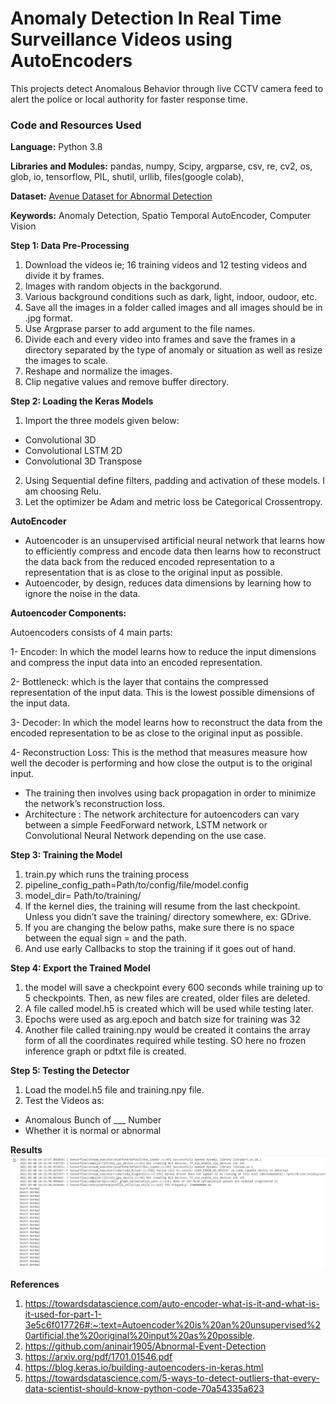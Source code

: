 # Anomaly Detection In Real Time Surveillance Videos using AutoEncoders

This projects detect Anomalous Behavior through live CCTV camera feed to alert the police or local authority for faster response time.

### Code and Resources Used

**Language:** Python 3.8

**Libraries and Modules:** pandas, numpy,  Scipy, argparse, csv, re, cv2, os, glob, io, tensorflow, PIL, shutil, urllib, files(google colab), 

**Dataset:** [Avenue Dataset for Abnormal Detection](http://www.cse.cuhk.edu.hk/leojia/projects/detectabnormal/dataset.html)

**Keywords:** Anomaly Detection, Spatio Temporal AutoEncoder, Computer Vision

**Step 1: Data Pre-Processing**

1. Download the videos ie; 16 training videos and 12 testing videos and divide it by frames.
2. Images with random objects in the backgorund.
3. Various background conditions such as dark, light, indoor, oudoor, etc.
4. Save all the images in a folder called images and all images should be in .jpg format.
5. Use Argprase parser to add argument to the file names.
6. Divide each and every video into frames and save the frames in a directory separated by the type of anomaly or situation as well as resize the images to scale.
7. Reshape and normalize the images.
8. Clip negative values and remove buffer directory.

**Step 2: Loading the Keras Models**

1. Import the three models given below:
- Convolutional 3D
- Convolutional LSTM 2D
- Convolutional 3D Transpose
2. Using Sequential define filters, padding and activation of these models. I am choosing Relu.
3. Let the optimizer be Adam and metric loss be Categorical Crossentropy.

**AutoEncoder**

- Autoencoder is an unsupervised artificial neural network that learns how to efficiently compress and encode data then learns how to reconstruct the data back from the reduced encoded representation to a representation that is as close to the original input as possible.
- Autoencoder, by design, reduces data dimensions by learning how to ignore the noise in the data.

**Autoencoder Components:**

Autoencoders consists of 4 main parts:

1- Encoder: In which the model learns how to reduce the input dimensions and compress the input data into an encoded representation.

2- Bottleneck: which is the layer that contains the compressed representation of the input data. This is the lowest possible dimensions of the input data.

3- Decoder: In which the model learns how to reconstruct the data from the encoded representation to be as close to the original input as possible.

4- Reconstruction Loss: This is the method that measures measure how well the decoder is performing and how close the output is to the original input.

- The training then involves using back propagation in order to minimize the network’s reconstruction loss.
- Architecture : The network architecture for autoencoders can vary between a simple FeedForward network, LSTM network or Convolutional Neural Network depending on the use case.

**Step 3: Training the Model**
1. train.py which runs the training process
2. pipeline_config_path=Path/to/config/file/model.config
3. model_dir= Path/to/training/
4. If the kernel dies, the training will resume from the last checkpoint. Unless you didn’t save the training/ directory somewhere, ex: GDrive.
5. If you are changing the below paths, make sure there is no space between the equal sign = and the path.
6. And use early Callbacks to stop the training if it goes out of hand.

**Step 4: Export the Trained Model**
1. the model will save a checkpoint every 600 seconds while training up to 5 checkpoints. Then, as new files are created, older files are deleted.
2. A file called model.h5 is created which will be used while testing later.
3. Epochs were used as arg.epoch and batch size for training was 32
4. Another file called training.npy would be created it contains the array form of all the coordinates required while testing. SO here no frozen inference graph or pdtxt file is created.

**Step 5: Testing the Detector**
1. Load the model.h5 file and training.npy file.
2. Test the Videos as: 
- Anomalous Bunch of ___ Number
- Whether it is normal or abnormal

**Results**
![result](https://github.com/ShrishtiHore/Anomaly-Detection-in-CCTV-Surveillance-Videos/blob/master/Results/anomaly.PNG)

**References**

1. https://towardsdatascience.com/auto-encoder-what-is-it-and-what-is-it-used-for-part-1-3e5c6f017726#:~:text=Autoencoder%20is%20an%20unsupervised%20artificial,the%20original%20input%20as%20possible.
2. https://github.com/aninair1905/Abnormal-Event-Detection
3. https://arxiv.org/pdf/1701.01546.pdf
4. https://blog.keras.io/building-autoencoders-in-keras.html
5. https://towardsdatascience.com/5-ways-to-detect-outliers-that-every-data-scientist-should-know-python-code-70a54335a623





